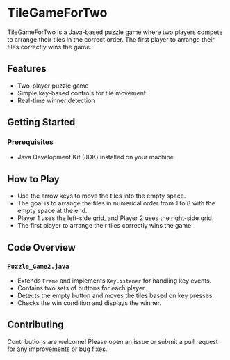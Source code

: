 # TileGameForTwo

TileGameForTwo is a Java-based puzzle game where two players compete to arrange their tiles in the correct order. The first player to arrange their tiles correctly wins the game.

## Features

- Two-player puzzle game
- Simple key-based controls for tile movement
- Real-time winner detection

## Getting Started

### Prerequisites

- Java Development Kit (JDK) installed on your machine

## How to Play

- Use the arrow keys to move the tiles into the empty space.
- The goal is to arrange the tiles in numerical order from 1 to 8 with the empty space at the end.
- Player 1 uses the left-side grid, and Player 2 uses the right-side grid.
- The first player to arrange their tiles correctly wins the game.

## Code Overview

### `Puzzle_Game2.java`

- Extends `Frame` and implements `KeyListener` for handling key events.
- Contains two sets of buttons for each player.
- Detects the empty button and moves the tiles based on key presses.
- Checks the win condition and displays the winner.

## Contributing

Contributions are welcome! Please open an issue or submit a pull request for any improvements or bug fixes.
